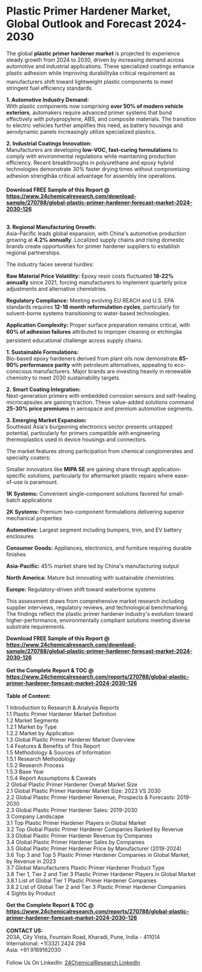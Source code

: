 <h1>Plastic Primer Hardener Market, Global Outlook and Forecast 2024-2030</h1><p>The global <strong>plastic primer hardener market</strong> is projected to experience steady growth from 2024 to 2030, driven by increasing demand across automotive and industrial applications. These specialized coatings enhance plastic adhesion while improving durabilityâa critical requirement as manufacturers shift toward lightweight plastic components to meet stringent fuel efficiency standards.</p><p><strong>1. Automotive Industry Demand:</strong><br>
With plastic components now comprising <strong>over 50% of modern vehicle exteriors</strong>, automakers require advanced primer systems that bond effectively with polypropylene, ABS, and composite materials. The transition to electric vehicles further amplifies this need, as battery housings and aerodynamic panels increasingly utilize specialized plastics.</p><p><strong>2. Industrial Coatings Innovation:</strong><br>
Manufacturers are developing <strong>low-VOC, fast-curing formulations</strong> to comply with environmental regulations while maintaining production efficiency. Recent breakthroughs in polyurethane and epoxy hybrid technologies demonstrate 30% faster drying times without compromising adhesion strengthâa critical advantage for assembly line operations.</p><div><b>Download FREE Sample of this Report @ 
            <a href="https://www.24chemicalresearch.com/download-sample/270788/global-plastic-primer-hardener-forecast-market-2024-2030-126">
            https://www.24chemicalresearch.com/download-sample/270788/global-plastic-primer-hardener-forecast-market-2024-2030-126</a></b></div><br><p><strong>3. Regional Manufacturing Growth:</strong><br>
Asia-Pacific leads global expansion, with China's automotive production growing at <strong>4.2% annually</strong>. Localized supply chains and rising domestic brands create opportunities for primer hardener suppliers to establish regional partnerships.</p><p>The industry faces several hurdles:</p><p><strong>Raw Material Price Volatility:</strong> Epoxy resin costs fluctuated <strong>18-22% annually</strong> since 2021, forcing manufacturers to implement quarterly price adjustments and alternative chemistries.</p><p><strong>Regulatory Compliance:</strong> Meeting evolving EU REACH and U.S. EPA standards requires <strong>12-18 month reformulation cycles</strong>, particularly for solvent-borne systems transitioning to water-based technologies.</p><p><strong>Application Complexity:</strong> Proper surface preparation remains critical, with <strong>60% of adhesion failures</strong> attributed to improper cleaning or etchingâa persistent educational challenge across supply chains.</p><p><strong>1. Sustainable Formulations:</strong><br>
Bio-based epoxy hardeners derived from plant oils now demonstrate <strong>85-90% performance parity</strong> with petroleum alternatives, appealing to eco-conscious manufacturers. Major brands are investing heavily in renewable chemistry to meet 2030 sustainability targets.</p><p><strong>2. Smart Coating Integration:</strong><br>
Next-generation primers with embedded corrosion sensors and self-healing microcapsules are gaining traction. These value-added solutions command <strong>25-30% price premiums</strong> in aerospace and premium automotive segments.</p><p><strong>3. Emerging Market Expansion:</strong><br>
Southeast Asia's burgeoning electronics sector presents untapped potential, particularly for primers compatible with engineering thermoplastics used in device housings and connectors.</p><p>The market features strong participation from chemical conglomerates and specialty coaters:</p><p>Smaller innovators like <strong>MIPA SE</strong> are gaining share through application-specific solutions, particularly for aftermarket plastic repairs where ease-of-use is paramount.</p><p><strong>1K Systems:</strong> Convenient single-component solutions favored for small-batch applications</p><p><strong>2K Systems:</strong> Premium two-component formulations delivering superior mechanical properties</p><p><strong>Automotive:</strong> Largest segment including bumpers, trim, and EV battery enclosures</p><p><strong>Consumer Goods:</strong> Appliances, electronics, and furniture requiring durable finishes</p><p><strong>Asia-Pacific:</strong> 45% market share led by China's manufacturing output</p><p><strong>North America:</strong> Mature but innovating with sustainable chemistries</p><p><strong>Europe:</strong> Regulatory-driven shift toward waterborne systems</p><p>This assessment draws from comprehensive market research including supplier interviews, regulatory reviews, and technological benchmarking. The findings reflect the plastic primer hardener industry's evolution toward higher-performance, environmentally compliant solutions meeting diverse substrate requirements.</p><div><b>Download FREE Sample of this Report @ 
            <a href="https://www.24chemicalresearch.com/download-sample/270788/global-plastic-primer-hardener-forecast-market-2024-2030-126">
            https://www.24chemicalresearch.com/download-sample/270788/global-plastic-primer-hardener-forecast-market-2024-2030-126</a></b></div><br><div><b>Get the Complete Report & TOC @ 
            <a href="https://www.24chemicalresearch.com/reports/270788/global-plastic-primer-hardener-forecast-market-2024-2030-126">
            https://www.24chemicalresearch.com/reports/270788/global-plastic-primer-hardener-forecast-market-2024-2030-126</a></b></div><br>
            <b>Table of Content:</b><p>1 Introduction to Research & Analysis Reports<br />
    1.1 Plastic Primer Hardener Market Definition<br />
    1.2 Market Segments<br />
        1.2.1 Market by Type<br />
        1.2.2 Market by Application<br />
    1.3 Global Plastic Primer Hardener Market Overview<br />
    1.4 Features & Benefits of This Report<br />
    1.5 Methodology & Sources of Information<br />
        1.5.1 Research Methodology<br />
        1.5.2 Research Process<br />
        1.5.3 Base Year<br />
        1.5.4 Report Assumptions & Caveats<br />
2 Global Plastic Primer Hardener Overall Market Size<br />
    2.1 Global Plastic Primer Hardener Market Size: 2023 VS 2030<br />
    2.2 Global Plastic Primer Hardener Revenue, Prospects & Forecasts: 2019-2030<br />
    2.3 Global Plastic Primer Hardener Sales: 2019-2030<br />
3 Company Landscape<br />
    3.1 Top Plastic Primer Hardener Players in Global Market<br />
    3.2 Top Global Plastic Primer Hardener Companies Ranked by Revenue<br />
    3.3 Global Plastic Primer Hardener Revenue by Companies<br />
    3.4 Global Plastic Primer Hardener Sales by Companies<br />
    3.5 Global Plastic Primer Hardener Price by Manufacturer (2019-2024)<br />
    3.6 Top 3 and Top 5 Plastic Primer Hardener Companies in Global Market, by Revenue in 2023<br />
    3.7 Global Manufacturers Plastic Primer Hardener Product Type<br />
    3.8 Tier 1, Tier 2 and Tier 3 Plastic Primer Hardener Players in Global Market<br />
        3.8.1 List of Global Tier 1 Plastic Primer Hardener Companies<br />
        3.8.2 List of Global Tier 2 and Tier 3 Plastic Primer Hardener Companies<br />
4 Sights by Product</p><div><b>Get the Complete Report & TOC @ 
            <a href="https://www.24chemicalresearch.com/reports/270788/global-plastic-primer-hardener-forecast-market-2024-2030-126">
            https://www.24chemicalresearch.com/reports/270788/global-plastic-primer-hardener-forecast-market-2024-2030-126</a></b></div><br><b>CONTACT US:</b><br>
            203A, City Vista, Fountain Road, Kharadi, Pune, India - 411014<br>
            International: +1(332) 2424 294<br>
            Asia: +91 9169162030 <br><br>
            Follow Us On LinkedIn: <a href="https://www.linkedin.com/company/24chemicalresearch/">24ChemicalResearch LinkedIn</a>